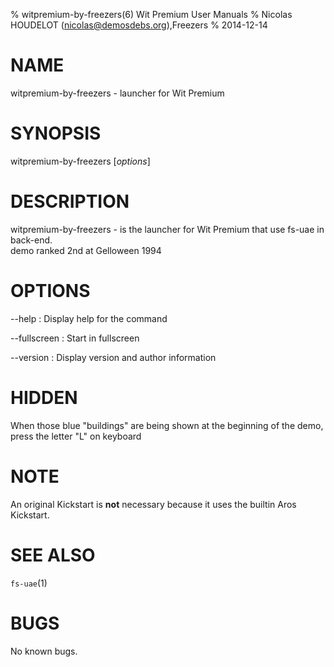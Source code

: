 % witpremium-by-freezers(6) Wit Premium User Manuals
% Nicolas HOUDELOT (nicolas@demosdebs.org),Freezers
% 2014-12-14

# NAME
witpremium-by-freezers - launcher for Wit Premium

# SYNOPSIS
witpremium-by-freezers [*options*]

# DESCRIPTION
witpremium-by-freezers - is the launcher for Wit Premium that use fs-uae in back-end.  
demo ranked 2nd at Gelloween 1994

# OPTIONS
\--help
:   Display help for the command

\--fullscreen
:   Start in fullscreen

\--version
:   Display version and author information

# HIDDEN
When those blue "buildings" are being shown at the beginning of the demo, press the letter "L" on keyboard 

# NOTE
An original Kickstart is **not** necessary because it uses the builtin Aros Kickstart.

# SEE ALSO
`fs-uae`(1)

# BUGS
No known bugs.
